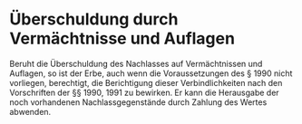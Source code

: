 # Überschuldung durch Vermächtnisse und Auflagen

Beruht die Überschuldung des Nachlasses auf Vermächtnissen und Auflagen, so ist der Erbe, auch wenn die Voraussetzungen des § 1990 nicht vorliegen, berechtigt, die Berichtigung dieser Verbindlichkeiten nach den Vorschriften der §§ 1990, 1991 zu bewirken. Er kann die Herausgabe der noch vorhandenen Nachlassgegenstände durch Zahlung des Wertes abwenden.